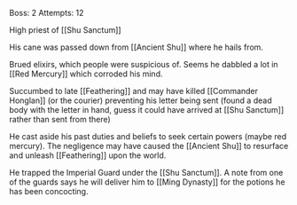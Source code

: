Boss: 2
Attempts: 12

High priest of [[Shu Sanctum]]

His cane was passed down from [[Ancient Shu]] where he hails from.

Brued elixirs, which people were suspicious of. Seems he dabbled a lot in [[Red Mercury]] which corroded his mind.

Succumbed to late [[Feathering]] and may have killed [[Commander Honglan]] (or the courier) preventing his letter being sent (found a dead body with the letter in hand, guess it could have arrived at [[Shu Sanctum]] rather than sent from there)

He cast aside his past duties and beliefs to seek certain powers (maybe red mercury). The negligence may have caused the [[Ancient Shu]] to resurface and unleash [[Feathering]] upon the world.

He trapped the Imperial Guard under the [[Shu Sanctum]]. A note from one of the guards says he will deliver him to [[Ming Dynasty]] for the potions he has been concocting.